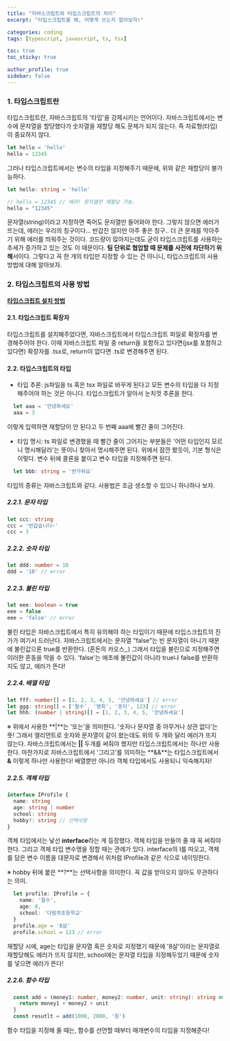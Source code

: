```yaml
---
title: "자바스크립트와 타입스크립트의 차이"
excerpt: "타입스크립트를 왜, 어떻게 쓰는지 알아보자!"

categories: coding
tags: [typescript, javascript, ts, tsx]

toc: true
toc_sticky: true

author_profile: true
sidebar: false
---
```


### 1. 타입스크립트란
타입스크립트란, 자바스크립트의 '타입'을 강제시키는 언어이다. 자바스크립트에서는 변수에 문자열을 할당했다가 숫자열을 재할당 해도 문제가 되지 않는다. 즉 자료형(타입)이 중요하지 않다.

```javascript
let hello = 'hello'
hello = 12345
```

그러나 타입스크립트에서는 변수의 타입을 지정해주기 때문에, 위와 같은 재할당이 불가능하다.

```typescript
let hello: string = 'hello'

// hello = 12345 // 에러! 문자열만 재할당 가능.
hello = "12345"
```

문자열(string)이라고 지정하면 죽어도 문자열만 들어와야 한다. 그렇지 않으면 에러가 뜨는데, 에러는 우리의 칭구이다... 반갑진 않지만 아주 좋은 칭구.. 더 큰 문제를 막아주기 위해 에러를 띄워주는 것이다. 코드량이 많아지는데도 굳이 타입스크립트를 사용하는 추세가 증가하고 있는 것도 이 때문이다. **팀 단위로 협업할 때 문제를 사전에 차단하기 위해**서이다. 그렇다고 꼭 한 개의 타입만 지정할 수 있는 건 아니니, 타입스크립트의 사용방법에 대해 알아보자.


### 2. 타입스크립트의 사용 방법
[**타입스크립트 설치 방법**](https://www.typescriptlang.org/download)


#### 2.1. 타입스크립트 확장자
타입스크립트를 설치해주었다면, 자바스크립트에서 타입스크립트 파일로 확장자를 변경해주어야 한다. 이때 자바스크립트 파일 중 return을 포함하고 있다면(jsx를 포함하고 있다면) 확장자를 .tsx로, return이 없다면 .ts로 변경해주면 된다.


#### 2.2. 타입스크립트의 타입
- 타입 추론: js파일을 ts 혹은 tsx 파일로 바꾸게 된다고 모든 변수의 타입을 다 지정해주어야 하는 것은 아니다. 타입스크립트가 알아서 눈치껏 추론을 한다.

```typescript
  let aaa = '안녕하세요'
  aaa = 3
```
이렇게 입력하면 재할당이 안 된다고 두 번째 aaa에 빨간 줄이 그어진다.

- 타입 명시: ts 파일로 변경했을 때 빨간 줄이 그어지는 부분들은 '어떤 타입인지 모르니 명시해달라'는 뜻이니 찾아서 명시해주면 된다. 위에서 잠깐 봤듯이, 기본 형식은 이렇다. 변수 뒤에 콜론을 붙이고 변수 타입을 지정해주면 된다.

```typescript
  let bbb: string = '반가워요'
```

타입의 종류는 자바스크립트와 같다. 사용법은 조금 생소할 수 있으니 하나하나 보자.

##### 2.2.1. 문자 타입

```typescript
let ccc: string
ccc = '반갑습니다~'
ccc = 3
```

##### 2.2.2. 숫자 타입

```typescript
let ddd: number = 10
ddd = '10' // error
```

##### 2.2.3. 불린 타입

```typescript
let eee: boolean = true
eee = false
eee = 'false' // error
```
불린 타입은 자바스크립트에서 특히 유의해야 하는 타입이기 때문에 타입스크립트의 진가가 여기서 드러난다. 자바스크립트에서는 문자열 "false"는 빈 문자열이 아니기 때문에 불린값으론 true를 반환한다. (혼돈의 카오스,,) 그래서 타입을 불린으로 지정해주면 이러한 혼동을 막을 수 있다. 'false'는 애초에 불린값이 아니라 true나 false를 반환하지도 않고, 에러가 뜬다!

##### 2.2.4. 배열 타입

```typescript
let fff: number[] = [1, 2, 3, 4, 5, '안녕하세요'] // error
let ggg: string[] = ['철수', '영희', '훈이', 123] // error
let hhh: (number | string)[] = [1, 2, 3, 4, 5, '안녕하세요']
```

※ 위에서 사용한 **|**는 '또는'을 의미한다. '숫자나 문자열 중 아무거나 상관 없다'는 뜻! 그래서 엘리먼트로 숫자와 문자열이 같이 왔는데도 위의 두 개와 달리 에러가 뜨지 않는다. 자바스크립트에서는 **||** 두개를 써줘야 했지만 타입스크립트에서는 하나만 사용한다. 마찬가지로 자바스크립트에서 '그리고'를 의미하는 **&&**는 타입스크립트에서 **&** 이렇게 하나만 사용한다! 배열뿐만 아니라 객체 타입에서도 사용되니 익숙해지자!

##### 2.2.5. 객체 타입

```typescript
interface IProfile {
  name: string
  age: string | number
  school: string
  hobby?: string // 선택사항
}
```

객체 타입에서는 낯선 **interface**라는 게 등장했다. 객체 타입을 만들어 줄 때 꼭 써줘야 한다. 그리고 객체 타입 변수명을 정할 때는 관례가 있다. interface의 I를 따오고, 객체를 담은 변수 이름을 대문자로 변경해서 위처럼 IProfile과 같은 식으로 네이밍한다. 

※ hobby 뒤에 붙은 **?**는 선택사항을 의미한다. 꼭 값을 받아오지 않아도 무관하다는 의미.

```typescript
  let profile: IProfile = {
    name: '철수',
    age: 8,
    school: '다람쥐초등학교'
  }
  profile.age = '8살'
  profile.school = 123 // error
```

재할당 시에, age는 타입을 문자열 혹은 숫자로 지정했기 때문에 '8살'이라는 문자열로 재할당해도 에러가 뜨지 않지만, school에는 문자열 타입을 지정해두었기 때문에 숫자를 넣으면 에러가 뜬다!

##### 2.2.6. 함수 타입

```typescript
  const add = (money1: number, money2: number, unit: string): string => {
    return money1 + money2 + unit
  }
  const resutlt = add(1000, 2000, '원')
```

함수 타입을 지정해 줄 때는, 함수를 선언할 때부터 매개변수의 타입을 지정해준다!

